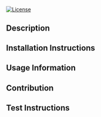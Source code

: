 # 
[![License](https://img.shields.io/badge/License-Apache_2.0-blue.svg)](https://opensource.org/licenses/Apache-2.0)
## Description  
      
## Installation Instructions  
      
## Usage Information  
    
## Contribution
    
## Test Instructions
    
